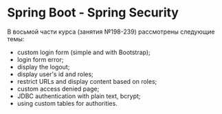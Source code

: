# Spring Boot - Spring Security

В восьмой части курса (занятия №198-239) рассмотрены следующие темы:
- custom login form (simple and with Bootstrap);
- login form error;
- display the logout;
- display user's id and roles;
- restrict URLs and display content based on roles;
- custom access denied page;
- JDBC authentication with plain text, bcrypt;
- using custom tables for authorities.